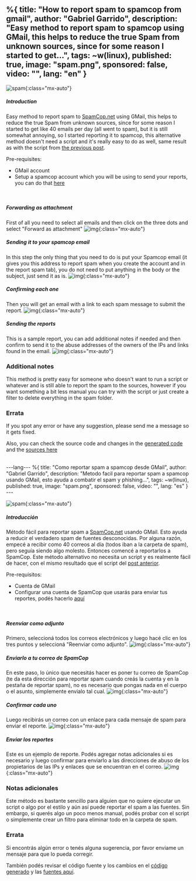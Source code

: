%{
  title: "How to report spam to spamcop from gmail",
  author: "Gabriel Garrido",
  description: "Easy method to report spam to spamcop using GMail, this helps to reduce the true Spam from unknown sources, since for some reason I started to get...",
  tags: ~w(linux),
  published: true,
  image: "spam.png",
  sponsored: false,
  video: "",
  lang: "en"
}
---

![spam](/images/spam.png){:class="mx-auto"}

##### **Introduction**
Easy method to report spam to [SpamCop.net](https://www.spamcop.net/) using GMail, this helps to reduce the true Spam from unknown sources, since for some reason I started to get like 40 emails per day (all went to spam), but it is still somewhat annoying, so I started reporting it to spamcop, this alternative method doesn't need a script and it's really easy to do as well, same result as with the script from [the previous post](https://techsquad.rocks/blog/how_to_report_your_gmail_spam_folder_to_spamcop/).

Pre-requisites:

* GMail account
* Setup a spamcop account which you will be using to send your reports, you can do that [here](https://www.spamcop.net/anonsignup.shtml)
<br />

##### **Forwarding as attachment**
First of all you need to select all emails and then click on the three dots and select "Forward as attachment"
![img](/images/spamcop-1.png){:class="mx-auto"}
<br />

##### **Sending it to your spamcop email**
In this step the only thing that you need to do is put your Spamcop email (it gives you this address to report spam when you create the account and in the report spam tab), you do not need to put anything in the body or the subject, just send it as is.
![img](/images/spamcop-2.png){:class="mx-auto"}
<br />

##### **Confirming each one**
Then you will get an email with a link to each spam message to submit the report.
![img](/images/spamcop-3.png){:class="mx-auto"}
<br />

##### **Sending the reports**
This is a sample report, you can add additional notes if needed and then confirm to send it to the abuse addresses of the owners of the IPs and links found in the email.
![img](/images/spamcop-4.png){:class="mx-auto"}
<br />

### Additional notes
This method is pretty easy for someone who doesn't want to run a script or whatever and is still able to report the spam to the sources, however if you want something a bit less manual you can try with the script or just create a filter to delete everything in the spam folder.
<br />

### Errata
If you spot any error or have any suggestion, please send me a message so it gets fixed.

Also, you can check the source code and changes in the [generated code](https://github.com/kainlite/kainlite.github.io) and the [sources here](https://github.com/kainlite/blog)

<br />
---lang---
%{
  title: "Como reportar spam a spamcop desde GMail",
  author: "Gabriel Garrido",
  description: "Metodo facil para reportar spam a spamcop usando GMail, esto ayuda a combatir el spam y phishing...",
  tags: ~w(linux),
  published: true,
  image: "spam.png",
  sponsored: false,
  video: "",
  lang: "es"
}
---

![spam](/images/spam.png){:class="mx-auto"}

##### **Introducción**
Método fácil para reportar spam a [SpamCop.net](https://www.spamcop.net/) usando GMail. Esto ayuda a reducir el verdadero spam de fuentes desconocidas. Por alguna razón, empecé a recibir como 40 correos al día (todos iban a la carpeta de spam), pero seguía siendo algo molesto. Entonces comencé a reportarlos a SpamCop. Este método alternativo no necesita un script y es realmente fácil de hacer, con el mismo resultado que el script del [post anterior](https://techsquad.rocks/blog/how_to_report_your_gmail_spam_folder_to_spamcop/).

Pre-requisitos:

* Cuenta de GMail
* Configurar una cuenta de SpamCop que usarás para enviar tus reportes, podés hacerlo [aquí](https://www.spamcop.net/anonsignup.shtml)
<br />

##### **Reenviar como adjunto**
Primero, seleccioná todos los correos electrónicos y luego hacé clic en los tres puntos y seleccioná "Reenviar como adjunto".
![img](/images/spamcop-1.png){:class="mx-auto"}
<br />

##### **Enviarlo a tu correo de SpamCop**
En este paso, lo único que necesitás hacer es poner tu correo de SpamCop (te da esta dirección para reportar spam cuando creás la cuenta y en la pestaña de reportar spam), no es necesario que pongas nada en el cuerpo o el asunto, simplemente envialo tal cual.
![img](/images/spamcop-2.png){:class="mx-auto"}
<br />

##### **Confirmar cada uno**
Luego recibirás un correo con un enlace para cada mensaje de spam para enviar el reporte.
![img](/images/spamcop-3.png){:class="mx-auto"}
<br />

##### **Enviar los reportes**
Este es un ejemplo de reporte. Podés agregar notas adicionales si es necesario y luego confirmar para enviarlo a las direcciones de abuso de los propietarios de las IPs y enlaces que se encuentran en el correo.
![img](/images/spamcop-4.png){:class="mx-auto"}
<br />

### Notas adicionales
Este método es bastante sencillo para alguien que no quiere ejecutar un script o algo por el estilo y aún así puede reportar el spam a las fuentes. Sin embargo, si querés algo un poco menos manual, podés probar con el script o simplemente crear un filtro para eliminar todo en la carpeta de spam.
<br />

### Errata
Si encontrás algún error o tenés alguna sugerencia, por favor enviame un mensaje para que lo pueda corregir.

También podés revisar el código fuente y los cambios en el [código generado](https://github.com/kainlite/kainlite.github.io) y las [fuentes aquí](https://github.com/kainlite/blog).

<br />

